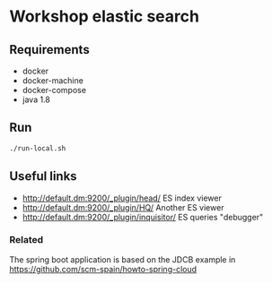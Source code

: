 # Workshop elastic search

## Requirements
- docker
- docker-machine
- docker-compose
- java 1.8

## Run
```bash
./run-local.sh
```

## Useful links
- http://default.dm:9200/_plugin/head/ ES index viewer
- http://default.dm:9200/_plugin/HQ/ Another ES viewer
- http://default.dm:9200/_plugin/inquisitor/ ES queries "debugger"

### Related
The spring boot application is based on the JDCB example in https://github.com/scm-spain/howto-spring-cloud
